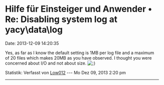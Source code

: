 Hilfe für Einsteiger und Anwender • Re: Disabling system log at yacy\\data\\log
===============================================================================

Date: 2013-12-09 14:20:35

Yes, as far as I know the default setting is 1MB per log file and a
maximum of 20 files which makes 20MB as you have observed. I thought you
were concerned about I/O and not about size.
![;)](http://forum.yacy-websuche.de/images/smilies/icon_e_wink.gif "Wink")

Statistik: Verfasst von
[Low012](http://forum.yacy-websuche.de/memberlist.php?mode=viewprofile&u=62)
--- Mo Dez 09, 2013 2:20 pm

------------------------------------------------------------------------
